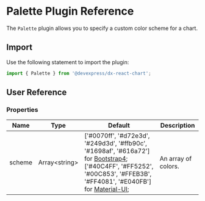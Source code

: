 # Palette Plugin Reference

The `Palette` plugin allows you to specify a custom color scheme for a chart.

## Import

Use the following statement to import the plugin:

```js
import { Palette } from '@devexpress/dx-react-chart';
```

## User Reference

### Properties

Name | Type | Default | Description
-----|------|---------|------------
scheme | Array&lt;string&gt; | [&apos;#0070ff&apos;, &apos;#d72e3d&apos;, &apos;#249d3d&apos;, &apos;#ffb90c&apos;, &apos;#1698af&apos;, &apos;#616a72&apos;] for [Bootstrap4](https://www.npmjs.com/package/@devexpress/dx-react-chart-bootstrap4); [&apos;#40C4FF&apos;, &apos;#FF5252&apos;, &apos;#00C853&apos;, &apos;#FFEB3B&apos;, &apos;#FF4081&apos;, &apos;#E040FB&apos;] for [Material-UI](https://www.npmjs.com/package/@devexpress/dx-react-chart-material-ui); | An array of colors.
